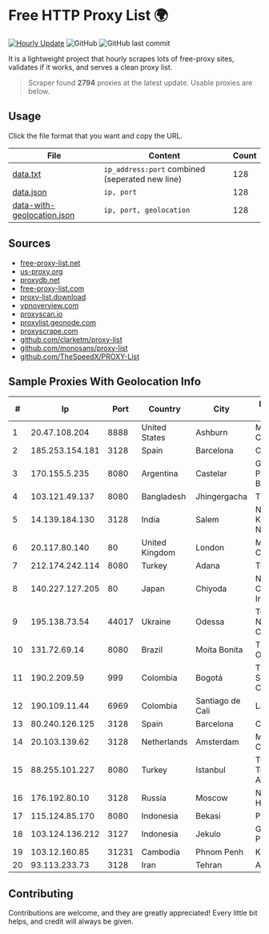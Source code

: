 
# Free HTTP Proxy List 🌍

[![Hourly Update](https://github.com/mertguvencli/http-proxy-list/actions/workflows/main.yml/badge.svg?branch=main)](https://github.com/mertguvencli/http-proxy-list/actions/workflows/main.yml)
![GitHub](https://img.shields.io/github/license/mertguvencli/http-proxy-list)
![GitHub last commit](https://img.shields.io/github/last-commit/mertguvencli/http-proxy-list)

It is a lightweight project that hourly scrapes lots of free-proxy sites, validates if it works, and serves a clean proxy list.


> Scraper found **2794** proxies at the latest update. Usable proxies are below.

## Usage

Click the file format that you want and copy the URL.


|File|Content|Count|
|----|-------|-----|
|[data.txt](https://raw.githubusercontent.com/mertguvencli/http-proxy-list/main/proxy-list/data.txt)|`ip_address:port` combined (seperated new line)|128|
|[data.json](https://raw.githubusercontent.com/mertguvencli/http-proxy-list/main/proxy-list/data.json)|`ip, port`|128|
|[data-with-geolocation.json](https://raw.githubusercontent.com/mertguvencli/http-proxy-list/main/proxy-list/data-with-geolocation.json)|`ip, port, geolocation`|128|

## Sources

* [free-proxy-list.net](https://free-proxy-list.net)
* [us-proxy.org](https://www.us-proxy.org)
* [proxydb.net](http://proxydb.net)
* [free-proxy-list.com](https://free-proxy-list.com/?page=&port=&type%5B%5D=http&type%5B%5D=https&up_time=0&search=Search)
* [proxy-list.download](https://www.proxy-list.download/HTTP)
* [vpnoverview.com](https://vpnoverview.com/privacy/anonymous-browsing/free-proxy-servers)
* [proxyscan.io](https://www.proxyscan.io)
* [proxylist.geonode.com](https://proxylist.geonode.com/api/proxy-list?limit=300&page=1&sort_by=lastChecked&sort_type=desc&protocols=http,https)
* [proxyscrape.com](https://api.proxyscrape.com/v2/?request=displayproxies&protocol=http&timeout=10000&country=all&ssl=all&anonymity=all)
* [github.com/clarketm/proxy-list](https://raw.githubusercontent.com/clarketm/proxy-list/master/proxy-list-raw.txt)
* [github.com/monosans/proxy-list](https://raw.githubusercontent.com/monosans/proxy-list/main/proxies/http.txt)
* [github.com/TheSpeedX/PROXY-List](https://raw.githubusercontent.com/TheSpeedX/PROXY-List/master/http.txt)


## Sample Proxies With Geolocation Info

|#|Ip|Port|Country|City|Internet Service Provider|
|-|--|----|-------|----|-------------------------|
|1|20.47.108.204|8888|United States|Ashburn|Microsoft Corporation|
|2|185.253.154.181|3128|Spain|Barcelona|Cloudi Nextgen SL|
|3|170.155.5.235|8080|Argentina|Castelar|Gobernacion de la Provincia de Buenos Aires|
|4|103.121.49.137|8080|Bangladesh|Jhingergacha|T Network|
|5|14.139.184.130|3128|India|Salem|National Knowledge Network|
|6|20.117.80.140|80|United Kingdom|London|Microsoft Corporation|
|7|212.174.242.114|8080|Turkey|Adana|TurkTelecom|
|8|140.227.127.205|80|Japan|Chiyoda|NTT PC Communications, Inc.|
|9|195.138.73.54|44017|Ukraine|Odessa|TeNeT Networking Centre|
|10|131.72.69.14|8080|Brazil|Moita Bonita|TOP NET SERVI?OS LTDA|
|11|190.2.209.59|999|Colombia|Bogotá|TV AZTECA SUCURSAL COLOMBIA|
|12|190.109.11.44|6969|Colombia|Santiago de Cali|Lazus Medellin|
|13|80.240.126.125|3128|Spain|Barcelona|Cloudi Nextgen SL|
|14|20.103.139.62|3128|Netherlands|Amsterdam|Microsoft Corporation|
|15|88.255.101.227|8080|Turkey|Istanbul|Turk Telekomunikasyon Anonim Sirketi|
|16|176.192.80.10|3128|Russia|Moscow|Net By Net Holding LLC|
|17|115.124.85.170|8080|Indonesia|Bekasi|PT Remala Abadi|
|18|103.124.136.212|3127|Indonesia|Jekulo|Global Media Data Prima|
|19|103.12.160.85|31231|Cambodia|Phnom Penh|KingCorp Inc|
|20|93.113.233.73|3128|Iran|Tehran|Afranet Co|



## Contributing

Contributions are welcome, and they are greatly appreciated! Every
little bit helps, and credit will always be given.

